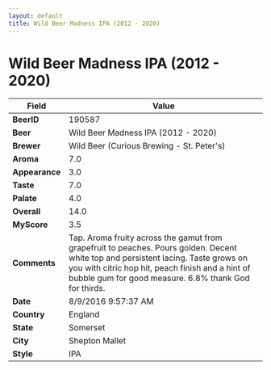 ```yaml
---
layout: default
title: Wild Beer Madness IPA (2012 - 2020)
---
```


# Wild Beer Madness IPA (2012 - 2020)

| Field         | Value     |
|---------------|-----------|
| **BeerID** | 190587 |
| **Beer** | Wild Beer Madness IPA (2012 - 2020) |
| **Brewer** | Wild Beer (Curious Brewing - St. Peter&#39;s) |
| **Aroma** | 7.0 |
| **Appearance** | 3.0 |
| **Taste** | 7.0 |
| **Palate** | 4.0 |
| **Overall** | 14.0 |
| **MyScore** | 3.5 |
| **Comments** | Tap. Aroma fruity across the gamut from grapefruit to peaches. Pours golden. Decent white top and persistent lacing. Taste grows on you with citric hop hit, peach finish and a hint of bubble gum for good measure. 6.8% thank God for thirds. |
| **Date** | 8/9/2016 9:57:37 AM |
| **Country** | England |
| **State** | Somerset |
| **City** | Shepton Mallet |
| **Style** | IPA |

